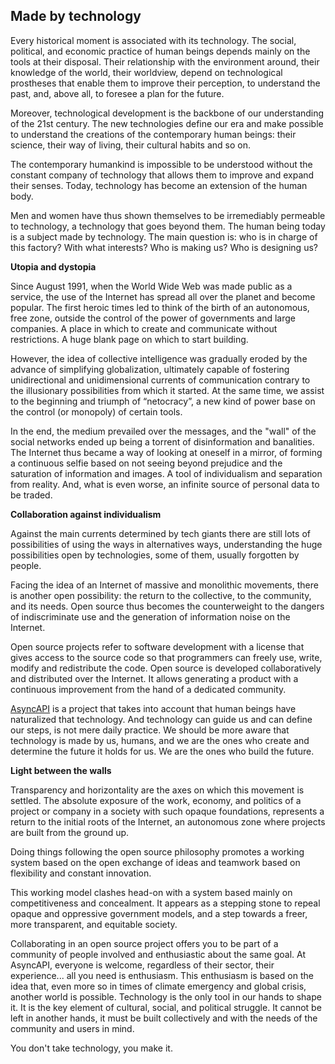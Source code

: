 ## Made by technology

Every historical moment is associated with its technology. The social, political, and economic practice of human beings depends mainly on the tools at their disposal. Their relationship with the environment around, their knowledge of the world, their worldview, depend on technological prostheses that enable them to improve their perception, to understand the past, and, above all, to foresee a plan for the future. 

Moreover, technological development is the backbone of our understanding of the 21st century. The new technologies define our era and make possible to understand the creations of the contemporary human beings: their science, their way of living, their cultural habits and so on. 

The contemporary humankind is impossible to be understood without the constant company of technology that allows them to improve and expand their senses. Today, technology has become an extension of the human body. 

Men and women have thus shown themselves to be irremediably permeable to technology, a technology that goes beyond them. The human being today is a subject made by technology. The main question is: who is in charge of this factory? With what interests? Who is making us? Who is designing us?

**Utopia and dystopia**

Since August 1991, when the World Wide Web was made public as a service, the use of the Internet has spread all over the planet and become popular. The first heroic times led to think of the birth of an autonomous, free zone, outside the control of the power of governments and large companies. A place in which to create and communicate without restrictions. A huge blank page on which to start building.

However, the idea of collective intelligence was gradually eroded by the advance of simplifying globalization, ultimately capable of fostering unidirectional and unidimensional currents of communication contrary to the illusionary possibilities from which it started. At the same time, we assist to the beginning and triumph of “netocracy”, a new kind of power base on the control (or monopoly) of certain tools.

In the end, the medium prevailed over the messages, and the "wall" of the social networks ended up being a torrent of disinformation and banalities. The Internet thus became a way of looking at oneself in a mirror, of forming a continuous selfie based on not seeing beyond prejudice and the saturation of information and images. A tool of individualism and separation from reality. And, what is even worse, an infinite source of personal data to be traded.

**Collaboration against individualism**

Against the main currents determined by tech giants there are still lots of possibilities of using the ways in alternatives ways, understanding the huge possibilities open by technologies, some of them, usually forgotten by people. 

Facing the idea of an Internet of massive and monolithic movements, there is another open possibility: the return to the collective, to the community, and its needs. Open source thus becomes the counterweight to the dangers of indiscriminate use and the generation of information noise on the Internet. 

Open source projects refer to software development with a license that gives access to the source code so that programmers can freely use, write, modify and redistribute the code. Open source is developed collaboratively and distributed over the Internet. It allows generating a product with a continuous improvement from the hand of a dedicated community. 

[AsyncAPI](https://www.asyncapi.com/?utm_source=devops&utm_medium=web&utm_campaign=made-by-technology) is a project that takes into account that human beings have naturalized that technology. And technology can guide us and can define our steps, is not mere daily practice. We should be more aware that technology is made by us, humans, and we are the ones who create and determine the future it holds for us. We are the ones who build the future.

**Light between the walls**

Transparency and horizontality are the axes on which this movement is settled. The absolute exposure of the work, economy, and politics of a project or company in a society with such opaque foundations, represents a return to the initial roots of the Internet, an autonomous zone where projects are built from the ground up. 

Doing things following the open source philosophy promotes a working system based on the open exchange of ideas and teamwork based on flexibility and constant innovation. 

This working model clashes head-on with a system based mainly on competitiveness and concealment. It appears as a stepping stone to repeal opaque and oppressive government models, and a step towards a freer, more transparent, and equitable society.

Collaborating in an open source project offers you to be part of a community of people involved and enthusiastic about the same goal. At AsyncAPI, everyone is welcome, regardless of their sector, their experience... all you need is enthusiasm. This enthusiasm is based on the idea that, even more so in times of climate emergency and global crisis, another world is possible. Technology is the only tool in our hands to shape it. It is the key element of cultural, social, and political struggle. It cannot be left in another hands, it must be built collectively and with the needs of the community and users in mind.

You don't take technology, you make it.
